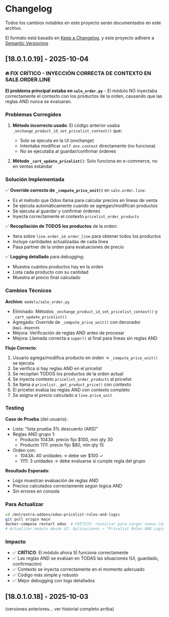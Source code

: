 # Changelog

Todos los cambios notables en este proyecto serán documentados en este archivo.

El formato está basado en [Keep a Changelog](https://keepachangelog.com/es-ES/1.0.0/),
y este proyecto adhiere a [Semantic Versioning](https://semver.org/lang/es/).

## [18.0.1.0.19] - 2025-10-04

### 🔥 FIX CRÍTICO - INYECCIÓN CORRECTA DE CONTEXTO EN SALE.ORDER.LINE

**El problema principal estaba en `sale_order.py`** - El módulo NO inyectaba correctamente el contexto con los productos de la orden, causando que las reglas AND nunca se evaluaran.

### Problemas Corregidos

1. **Método incorrecto usado**: El código anterior usaba `_onchange_product_id_set_pricelist_context()` que:
   - Solo se ejecuta en la UI (onchange)
   - Intentaba modificar `self.env.context` directamente (no funciona)
   - No se ejecutaba al guardar/confirmar órdenes

2. **Método `_cart_update_pricelist()`**: Solo funciona en e-commerce, no en ventas estándar

### Solución Implementada

✅ **Override correcto de `_compute_price_unit()`** en `sale.order.line`:
   - Es el método que Odoo llama para calcular precios en líneas de venta
   - Se ejecuta automáticamente cuando se agregan/modifican productos
   - Se ejecuta al guardar y confirmar órdenes
   - Inyecta correctamente el contexto `pricelist_order_products`

✅ **Recopilación de TODOS los productos** de la orden:
   - Itera sobre `line.order_id.order_line` para obtener todos los productos
   - Incluye cantidades actualizadas de cada línea
   - Pasa partner de la orden para evaluaciones de precio

✅ **Logging detallado** para debugging:
   - Muestra cuántos productos hay en la orden
   - Lista cada producto con su cantidad
   - Muestra el precio final calculado

### Cambios Técnicos

**Archivo**: `models/sale_order.py`
- Eliminado: Métodos `_onchange_product_id_set_pricelist_context()` y `_cart_update_pricelist()`
- Agregado: Override de `_compute_price_unit()` con decorador `@api.depends`
- Mejora: Verificación de reglas AND antes de procesar
- Mejora: Llamada correcta a `super()` al final para líneas sin reglas AND

**Flujo Correcto**:
1. Usuario agrega/modifica producto en orden → `_compute_price_unit()` se ejecuta
2. Se verifica si hay reglas AND en el pricelist
3. Se recopilan TODOS los productos de la orden actual
4. Se inyecta contexto `pricelist_order_products` al pricelist
5. Se llama a `pricelist._get_product_price()` con contexto
6. El pricelist evalúa las reglas AND con contexto completo
7. Se asigna el precio calculado a `line.price_unit`

### Testing

**Caso de Prueba** (del usuario):
- Lista: "lista prueba 3% descuento (ARS)"
- Reglas AND grupo 1:
  - Producto 1043A: precio fijo $100, min qty 30
  - Producto 1111: precio fijo $80, min qty 15
- Orden con:
  - 1043A: 40 unidades → debe ser $100 ✓
  - 1111: 3 unidades → debe evaluarse si cumple regla del grupo

**Resultado Esperado**:
- Logs muestran evaluación de reglas AND
- Precios calculados correctamente según lógica AND
- Sin errores en consola

### Para Actualizar

```bash
cd /mnt/extra-addons/odoo-pricelist-rules-and-logic
git pull origin main
docker-compose restart odoo  # CRÍTICO: reiniciar para cargar nuevo código Python
# Actualizar módulo desde UI: Aplicaciones → "Pricelist Rules AND Logic" → Actualizar
```

### Impacto

- ✅ **CRÍTICO**: El módulo ahora SÍ funciona correctamente
- ✅ Las reglas AND se evalúan en TODAS las situaciones (UI, guardado, confirmación)
- ✅ Contexto se inyecta correctamente en el momento adecuado
- ✅ Código más simple y robusto
- ✅ Mejor debugging con logs detallados

## [18.0.1.0.18] - 2025-10-03

(versiones anteriores... ver historial completo arriba)
